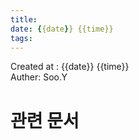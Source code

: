 ```yaml
---
title:
date: {{date}} {{time}}
tags:
---
```


Created at : {{date}} {{time}}  
Auther: Soo.Y  

# 관련 문서


